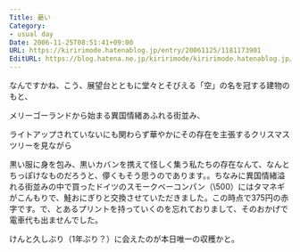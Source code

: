 ```yaml
---
Title: 憂い
Category:
- usual day
Date: 2006-11-25T08:51:41+09:00
URL: https://kiririmode.hatenablog.jp/entry/20061125/1181173901
EditURL: https://blog.hatena.ne.jp/kiririmode/kiririmode.hatenablog.jp/atom/entry/8454420450078217894
---
```


なんですかね、こう、展望台とともに堂々とそびえる「空」の名を冠する建物のもと、

メリーゴーランドから始まる異国情緒あふれる街並み、

ライトアップされていないにも関わらず華やかにその存在を主張するクリスマスツリーを見ながら

黒い服に身を包み、黒いカバンを携えて怪しく集う私たちの存在なんて、なんとちっぽけなものだろうと、儚くもそう思うのであります。。ちなみに異国情緒溢れる街並みの中で買ったドイツのスモークベーコンパン（\500）にはタマネギがこんもりで、鮭おにぎりと交換させていただきました。この時点で375円の赤字です。で、とあるプリントを持っていくのを忘れておりまして、そのおかげで電車代も出ませんでした。


けんと久しぶり（1年ぶり？）に会えたのが本日唯一の収穫かと。
